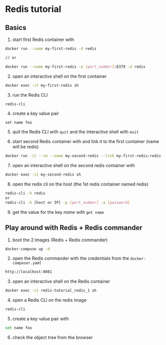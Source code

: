 # Redis tutorial

## Basics

1. start first Redis container with

~~~sh
docker run --name my-first-redis -d redis

// or  

docker run --name my-first-redis -p [port_number]:6379 -d redis
~~~

2. open an interactive shell on the first container

~~~sh
docker exec -it my-first-redis sh
~~~

3. run the Redis CLI
~~~sh
redis-cli
~~~

4. create a key value pair
~~~
set name foo
~~~

5. quit the Redis CLI with `quit` and the interactive shell with `exit`

6. start second Redis container with and link it to the first container (name will be redis)
~~~sh
docker run -it --rm --name my-second-redis --link my-first-redis:redis -d redis`
~~~

7. open an interactive shell on the second redis container with
~~~sh
docker exec -it my-second-redis sh
~~~

8. open the redis cli on the host (the 1st redis container named redis)
~~~sh
redis-cli -h redis
or
redis-cli -h [host or IP] -p [port_number] -a [password]
~~~

9. get the value for the key _name_ with `get name`

## Play around with Redis + Redis commander

1. boot the 2 images (Redis + Redis commander)
~~~sh
docker-compose up -d
~~~

2. open the Redis commander with the credentials from the `docker-composer.yaml`
~~~sh
http://localhost:8081
~~~

3. open an interactive shell on the Redis container
~~~sh
docker exec -it redis-tutorial_redis_1 sh
~~~

4. open a Redis CLI on the redis image
~~~sh
redis-cli
~~~

5. create a key value pair with
~~~sh
set name foo
~~~

6. check the object tree from the browser